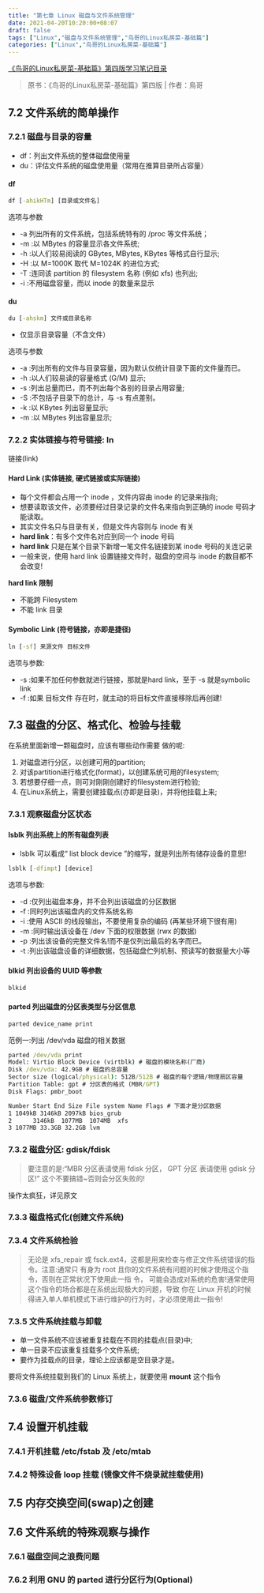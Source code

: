 ```yaml
---
title: "第七章 Linux 磁盘与文件系统管理"
date: 2021-04-20T10:20:00+08:07
draft: false
tags: ["Linux","磁盘与文件系统管理","鸟哥的Linux私房菜-基础篇"]
categories: ["Linux","鸟哥的Linux私房菜-基础篇"]
---
```


[《鸟哥的Linux私房菜-基础篇》第四版学习笔记目录](../dir)

> 原书：《鸟哥的Linux私房菜-基础篇》第四版 | 作者：鳥哥

## 7.2 文件系统的简单操作

### 7.2.1 磁盘与目录的容量

- df：列出文件系统的整体磁盘使用量
- du：评估文件系统的磁盘使用量（常用在推算目录所占容量）

#### df

```cmd
df [-ahikHTm] [目录或文件名]
```

选项与参数

- -a 列出所有的文件系统，包括系统特有的 /proc 等文件系统；
- -m :以 MBytes 的容量显示各文件系统;
- -h :以人们较易阅读的 GBytes, MBytes, KBytes 等格式自行显示;
- -H :以 M=1000K 取代 M=1024K 的进位方式;
- -T :连同该 partition 的 filesystem 名称 (例如 xfs) 也列出;
- -i :不用磁盘容量，而以 inode 的数量来显示

#### du

```cmd
du [-ahskm] 文件或目录名称
```

- 仅显示目录容量（不含文件）

选项与参数

- -a :列出所有的文件与目录容量，因为默认仅统计目录下面的文件量而已。
- -h :以人们较易读的容量格式 (G/M) 显示;
- -s :列出总量而已，而不列出每个各别的目录占用容量;
- -S :不包括子目录下的总计，与 -s 有点差别。
- -k :以 KBytes 列出容量显示;
- -m :以 MBytes 列出容量显示;
 
### 7.2.2 实体链接与符号链接: ln

链接(link)

#### Hard Link (实体链接, 硬式链接或实际链接)

- 每个文件都会占用一个 inode ，文件内容由 inode 的记录来指向; 
- 想要读取该文件，必须要经过目录记录的文件名来指向到正确的 inode 号码才能读取。
- 其实文件名只与目录有关，但是文件内容则与 inode 有关
- **hard link**：有多个文件名对应到同一个 inode 号码
- **hard link** 只是在某个目录下新增一笔文件名链接到某 inode 号码的关连记录
- 一般来说，使用 hard link 设置链接文件时，磁盘的空间与 inode 的数目都不会改变!

**hard link 限制**

- 不能跨 Filesystem
- 不能 link 目录

#### Symbolic Link (符号链接，亦即是捷径)

```cmd
ln [-sf] 来源文件 目标文件
```

选项与参数:

- -s :如果不加任何参数就进行链接，那就是hard link，至于 -s 就是symbolic link
- -f :如果 目标文件 存在时，就主动的将目标文件直接移除后再创建!
 
## 7.3 磁盘的分区、格式化、检验与挂载

在系统里面新增一颗磁盘时，应该有哪些动作需要 做的呢:

1. 对磁盘进行分区，以创建可用的partition;
2. 对该partition进行格式化(format)，以创建系统可用的filesystem; 
3. 若想要仔细一点，则可对刚刚创建好的filesystem进行检验;
4. 在Linux系统上，需要创建挂载点(亦即是目录)，并将他挂载上来;

### 7.3.1 观察磁盘分区状态

#### lsblk 列出系统上的所有磁盘列表

- lsblk 可以看成“ list block device ”的缩写，就是列出所有储存设备的意思!

```cmd
lsblk [-dfimpt] [device]
```

选项与参数:
- -d :仅列出磁盘本身，并不会列出该磁盘的分区数据
- -f :同时列出该磁盘内的文件系统名称
- -i :使用 ASCII 的线段输出，不要使用复杂的编码 (再某些环境下很有用)
- -m :同时输出该设备在 /dev 下面的权限数据 (rwx 的数据)
- -p :列出该设备的完整文件名!而不是仅列出最后的名字而已。
- -t :列出该磁盘设备的详细数据，包括磁盘伫列机制、预读写的数据量大小等

#### blkid 列出设备的 UUID 等参数

```cmd
blkid
```
 
#### parted 列出磁盘的分区表类型与分区信息

```cmd
parted device_name print
```

范例一:列出 /dev/vda 磁盘的相关数据
 
```cmd
parted /dev/vda print
Model: Virtio Block Device (virtblk) # 磁盘的模块名称(厂商)
Disk /dev/vda: 42.9GB # 磁盘的总容量
Sector size (logical/physical): 512B/512B # 磁盘的每个逻辑/物理扇区容量
Partition Table: gpt # 分区表的格式 (MBR/GPT)
Disk Flags: pmbr_boot

Number Start End Size File system Name Flags # 下面才是分区数据
1 1049kB 3146kB 2097kB bios_grub
2      3146kB  1077MB  1074MB  xfs
3 1077MB 33.3GB 32.2GB lvm
```

### 7.3.2 磁盘分区: gdisk/fdisk

> 要注意的是:“MBR 分区表请使用 fdisk 分区， GPT 分区 表请使用 gdisk 分区!” 这个不要搞错~否则会分区失败的!

操作太疯狂，详见原文

### 7.3.3 磁盘格式化(创建文件系统)

### 7.3.4 文件系统检验

> 无论是 xfs_repair 或 fsck.ext4，这都是用来检查与修正文件系统错误的指令。注意:通常只 有身为 root 且你的文件系统有问题的时候才使用这个指令，否则在正常状况下使用此一指 令， 可能会造成对系统的危害!通常使用这个指令的场合都是在系统出现极大的问题，导致 你在 Linux 开机的时候得进入单人单机模式下进行维护的行为时，才必须使用此一指令!

### 7.3.5 文件系统挂载与卸载

- 单一文件系统不应该被重复挂载在不同的挂载点(目录)中;
- 单一目录不应该重复挂载多个文件系统;
- 要作为挂载点的目录，理论上应该都是空目录才是。

要将文件系统挂载到我们的 Linux 系统上，就要使用 **mount** 这个指令

### 7.3.6 磁盘/文件系统参数修订

## 7.4 设置开机挂载

### 7.4.1 开机挂载 /etc/fstab 及 /etc/mtab

### 7.4.2 特殊设备 loop 挂载 (镜像文件不烧录就挂载使用)

## 7.5 内存交换空间(swap)之创建

## 7.6 文件系统的特殊观察与操作

### 7.6.1 磁盘空间之浪费问题

### 7.6.2 利用 GNU 的 parted 进行分区行为(Optional)